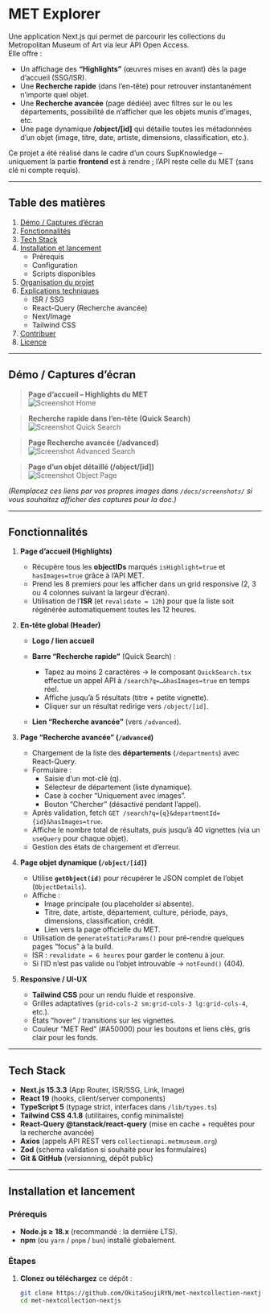 # MET Explorer

Une application Next.js qui permet de parcourir les collections du Metropolitan Museum of Art via leur API Open Access.  
Elle offre :
- Un affichage des **“Highlights”** (œuvres mises en avant) dès la page d’accueil (SSG/ISR).  
- Une **Recherche rapide** (dans l’en-tête) pour retrouver instantanément n’importe quel objet.  
- Une **Recherche avancée** (page dédiée) avec filtres sur le ou les départements, possibilité de n’afficher que les objets munis d’images, etc.  
- Une page dynamique **/object/[id]** qui détaille toutes les métadonnées d’un objet (image, titre, date, artiste, dimensions, classification, etc.).  

Ce projet a été réalisé dans le cadre d’un cours SupKnowledge – uniquement la partie **frontend** est à rendre ; l’API reste celle du MET (sans clé ni compte requis).

---

## Table des matières

1. [Démo / Captures d’écran](#démo--captures-décran)  
2. [Fonctionnalités](#fonctionnalités)  
3. [Tech Stack](#tech-stack)  
4. [Installation et lancement](#installation-et-lancement)  
   - Prérequis  
   - Configuration  
   - Scripts disponibles  
5. [Organisation du projet](#organisation-du-projet)  
6. [Explications techniques](#explications-techniques)  
   - ISR / SSG  
   - React-Query (Recherche avancée)  
   - Next/Image  
   - Tailwind CSS  
7. [Contribuer](#contribuer)  
8. [Licence](#licence)

---

## Démo / Captures d’écran

> **Page d’accueil – Highlights du MET**  
> ![Screenshot Home](./docs/screenshots/home.png)

> **Recherche rapide dans l’en-tête (Quick Search)**  
> ![Screenshot Quick Search](./docs/screenshots/quick-search.png)

> **Page Recherche avancée (/advanced)**  
> ![Screenshot Advanced Search](./docs/screenshots/advanced-search.png)

> **Page d’un objet détaillé (/object/[id])**  
> ![Screenshot Object Page](./docs/screenshots/object-page.png)

*(Remplacez ces liens par vos propres images dans `/docs/screenshots/` si vous souhaitez afficher des captures pour la doc.)*

---

## Fonctionnalités

1. **Page d’accueil (Highlights)**  
   - Récupère tous les **objectIDs** marqués `isHighlight=true` et `hasImages=true` grâce à l’API MET.  
   - Prend les 8 premiers pour les afficher dans un grid responsive (2, 3 ou 4 colonnes suivant la largeur d’écran).  
   - Utilisation de l’**ISR** (et `revalidate = 12h`) pour que la liste soit régénérée automatiquement toutes les 12 heures.

2. **En-tête global (Header)**  
   - **Logo / lien accueil**  
   - **Barre “Recherche rapide”** (Quick Search) :  
     - Tapez au moins 2 caractères → le composant `QuickSearch.tsx` effectue un appel API à `/search?q=…&hasImages=true` en temps réel.  
     - Affiche jusqu’à 5 résultats (titre + petite vignette).  
     - Cliquer sur un résultat redirige vers `/object/[id]`.  

   - **Lien “Recherche avancée”** (vers `/advanced`).  

3. **Page “Recherche avancée” (`/advanced`)**  
   - Chargement de la liste des **départements** (`/departments`) avec React-Query.  
   - Formulaire :  
     - Saisie d’un mot-clé (q).  
     - Sélecteur de département (liste dynamique).  
     - Case à cocher “Uniquement avec images”.  
     - Bouton “Chercher” (désactivé pendant l’appel).  
   - Après validation, fetch `GET /search?q={q}&departmentId={id}&hasImages=true`.  
   - Affiche le nombre total de résultats, puis jusqu’à 40 vignettes (via un `useQuery` pour chaque objet).  
   - Gestion des états de chargement et d’erreur.  

4. **Page objet dynamique (`/object/[id]`)**  
   - Utilise **`getObject(id)`** pour récupérer le JSON complet de l’objet (`ObjectDetails`).  
   - Affiche :  
     - Image principale (ou placeholder si absente).  
     - Titre, date, artiste, département, culture, période, pays, dimensions, classification, crédit.  
     - Lien vers la page officielle du MET.  
   - Utilisation de `generateStaticParams()` pour pré-rendre quelques pages “focus” à la build.  
   - ISR : `revalidate = 6 heures` pour garder le contenu à jour.  
   - Si l’ID n’est pas valide ou l’objet introuvable → `notFound()` (404).

5. **Responsive / UI-UX**  
   - **Tailwind CSS** pour un rendu fluide et responsive.  
   - Grilles adaptatives (`grid-cols-2 sm:grid-cols-3 lg:grid-cols-4`, etc.).  
   - États “hover” / transitions sur les vignettes.  
   - Couleur “MET Red” (#A50000) pour les boutons et liens clés, gris clair pour les fonds.  

---

## Tech Stack

- **Next.js 15.3.3** (App Router, ISR/SSG, Link, Image)  
- **React 19** (hooks, client/server components)  
- **TypeScript 5** (typage strict, interfaces dans `/lib/types.ts`)  
- **Tailwind CSS 4.1.8** (utilitaires, config minimaliste)  
- **React-Query @tanstack/react-query** (mise en cache + requêtes pour la recherche avancée)  
- **Axios** (appels API REST vers `collectionapi.metmuseum.org`)  
- **Zod** (schema validation si souhaité pour les formulaires)  
- **Git & GitHub** (versionning, dépôt public)

---

## Installation et lancement

### Prérequis

- **Node.js ≥ 18.x** (recommandé : la dernière LTS).  
- **npm** (ou `yarn` / `pnpm` / `bun`) installé globalement.

### Étapes

1. **Clonez ou téléchargez** ce dépôt :
   ```bash
   git clone https://github.com/OkitaSoujiRYN/met-nextcollection-nextjs.git
   cd met-nextcollection-nextjs
